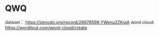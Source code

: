 # QWQ


dataset： https://zenodo.org/record/2667859#.YWenu2ZKiqA
word cloud: https://worditout.com/word-cloud/create

